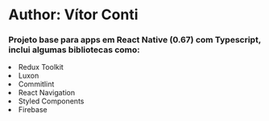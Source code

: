 # Author: Vítor Conti

<h3>Projeto base para apps em React Native (0.67) com Typescript, inclui algumas bibliotecas como:</h3>
<li>Redux Toolkit</li>
<li>Luxon</li>
<li>Commitlint</li>
<li>React Navigation</li>
<li>Styled Components</li>
<li>Firebase</li>
